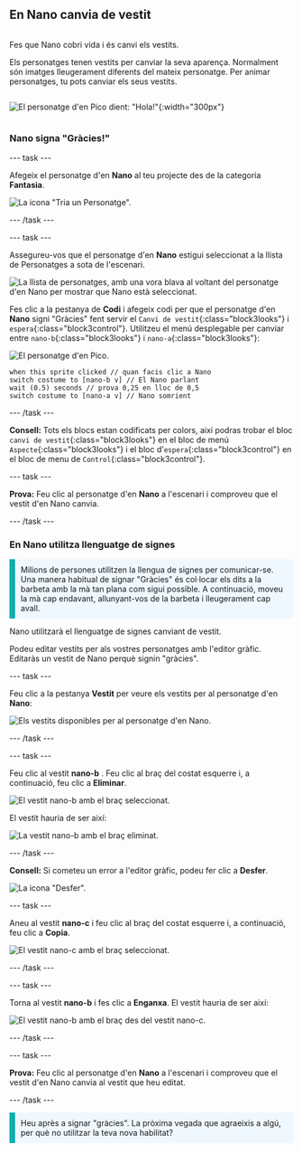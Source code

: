 ## En Nano canvia de vestit

<div style="display: flex; flex-wrap: wrap">
<div style="flex-basis: 200px; flex-grow: 1; margin-right: 15px;">

Fes que Nano cobri vida i és canvi els vestits.

Els personatges tenen vestits per canviar la seva aparença. Normalment són imatges lleugerament diferents del mateix personatge. Per animar personatges, tu pots canviar els seus vestits.

</div>
<div>

![El personatge d'en Pico dient: "Hola!"](images/pico-step2.png){:width="300px"}

</div>
</div>

### Nano signa "Gràcies!"

--- task ---

Afegeix el personatge d'en  **Nano**  al teu projecte des de la categoria  **Fantasia**.

![La icona "Tria un Personatge".](images/choose-sprite-menu.png)

--- /task ---

--- task ---

Assegureu-vos que el personatge d'en **Nano** estigui seleccionat a la llista de Personatges a sota de l'escenari.

![La llista de personatges, amb una vora blava al voltant del personatge d'en Nano per mostrar que Nano està seleccionat.](images/nano-selected.png)

Fes clic a  la pestanya de **Codi**  i afegeix codi per que el personatge d'en  **Nano** signi "Gràcies" fent servir el  `Canvi de vestit`{:class="block3looks"} i `espera`{:class="block3control"}. Utilitzeu el menú desplegable per canviar entre `nano-b`{:class="block3looks"} i `nano-a`{:class="block3looks"}:

![El personatge d'en Pico.](images/nano-sprite.png)

```blocks3
when this sprite clicked // quan facis clic a Nano
switch costume to [nano-b v] // El Nano parlant
wait (0.5) seconds // prova 0,25 en lloc de 0,5
switch costume to [nano-a v] // Nano somrient
```
--- /task ---

**Consell:** Tots els blocs estan codificats per colors, així podras trobar el bloc `canvi de vestit`{:class="block3looks"} en  el bloc de menú `Aspecte`{:class="block3looks"} i el bloc d'`espera`{:class="block3control"} en el bloc de menu de `Control`{:class="block3control"}.

--- task ---

**Prova:** Feu clic al personatge d'en **Nano**  a l'escenari i comproveu que el vestit d'en Nano canvia.

--- /task ---

### En Nano utilitza llenguatge de signes

<p style="border-left: solid; border-width:10px; border-color: #0faeb0; background-color: aliceblue; padding: 10px;">Milions de persones utilitzen la llengua de signes per comunicar-se. Una manera habitual de signar "Gràcies" és col·locar els dits a la barbeta amb la mà tan plana com sigui possible. A continuació, moveu la mà cap endavant, allunyant-vos de la barbeta i lleugerament cap avall. 
</p>

<!--- Add a video of someone signing --->

Nano utilitzarà el llenguatge de signes canviant de vestit.

Podeu editar vestits per als vostres personatges amb l'editor gràfic. Editaràs un vestit de Nano perquè signin "gràcies".

--- task ---

Feu clic a la pestanya **Vestit** per veure els vestits per al personatge d'en  **Nano**:

![Els vestits disponibles per al personatge d'en Nano.](images/nano-costumes.png)

--- /task ---

--- task ---

Feu clic al vestit **nano-b** . Feu clic al braç del costat esquerre i, a continuació, feu clic a **Eliminar**.

![El vestit nano-b amb el braç seleccionat.](images/nano-arm-selected.png)

El vestit hauria de ser així:

![La vestit nano-b amb el braç eliminat.](images/nano-arm-deleted.png)

--- /task ---

**Consell:** Si cometeu un error a l'editor gràfic, podeu fer clic a **Desfer**.

![La icona "Desfer".](images/nano-undo.png)

--- task ---

Aneu al vestit **nano-c** i feu clic al braç del costat esquerre i, a continuació, feu clic a **Copia**.

![El vestit nano-c amb el braç seleccionat.](images/nano-c-arm-selected.png)

--- /task ---

--- task ---

Torna al vestit **nano-b** i fes clic a **Enganxa**. El vestit hauria de ser així:

![El vestit nano-b amb el braç des del vestit nano-c.](images/nano-b-new-arm.png)

--- /task ---

--- task ---

**Prova:** Feu clic al personatge d'en **Nano** a l'escenari i comproveu que el vestit d'en Nano canvia al vestit que heu editat.

--- /task ---

<p style="border-left: solid; border-width:10px; border-color: #0faeb0; background-color: aliceblue; padding: 10px;">Heu après a signar "gràcies". La pròxima vegada que agraeixis a algú, per què no utilitzar la teva nova habilitat?
</p>

